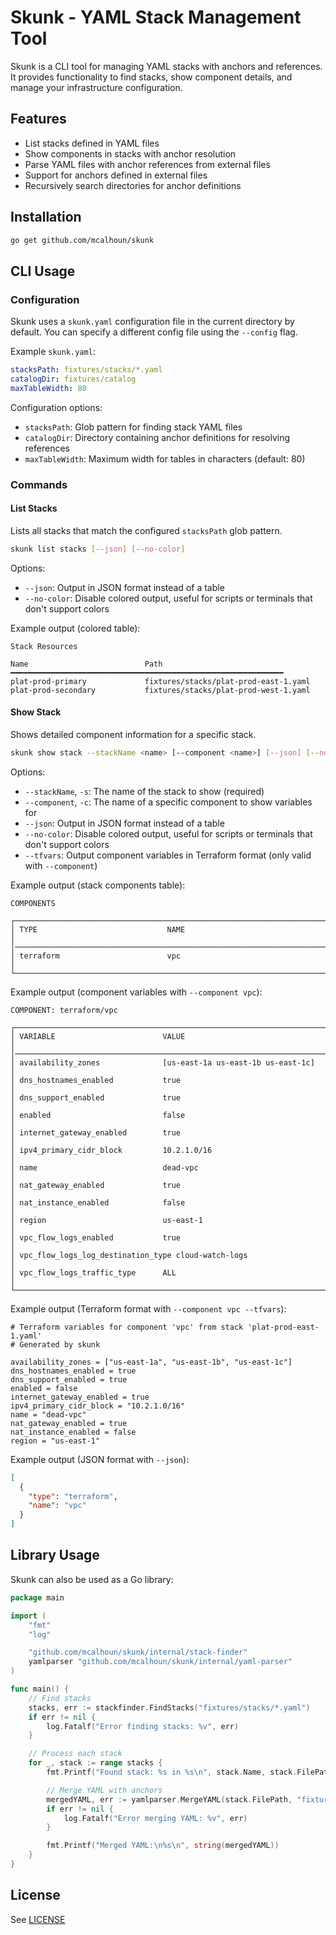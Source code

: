 # Skunk - YAML Stack Management Tool

Skunk is a CLI tool for managing YAML stacks with anchors and references. It provides functionality to find stacks, show component details, and manage your infrastructure configuration.

## Features

- List stacks defined in YAML files
- Show components in stacks with anchor resolution
- Parse YAML files with anchor references from external files
- Support for anchors defined in external files
- Recursively search directories for anchor definitions

## Installation

```bash
go get github.com/mcalhoun/skunk
```

## CLI Usage

### Configuration

Skunk uses a `skunk.yaml` configuration file in the current directory by default. You can specify a different config file using the `--config` flag.

Example `skunk.yaml`:

```yaml
stacksPath: fixtures/stacks/*.yaml
catalogDir: fixtures/catalog
maxTableWidth: 80
```

Configuration options:

- `stacksPath`: Glob pattern for finding stack YAML files
- `catalogDir`: Directory containing anchor definitions for resolving references
- `maxTableWidth`: Maximum width for tables in characters (default: 80)

### Commands

#### List Stacks

Lists all stacks that match the configured `stacksPath` glob pattern.

```bash
skunk list stacks [--json] [--no-color]
```

Options:

- `--json`: Output in JSON format instead of a table
- `--no-color`: Disable colored output, useful for scripts or terminals that don't support colors

Example output (colored table):

```
Stack Resources

Name                          Path
━━━━━━━━━━━━━━━━━━━━━━━━━━━━━━━━━━━━━━━━━━━━━━━━━━━━━━━━━━━━━
plat-prod-primary             fixtures/stacks/plat-prod-east-1.yaml
plat-prod-secondary           fixtures/stacks/plat-prod-west-1.yaml
```

#### Show Stack

Shows detailed component information for a specific stack.

```bash
skunk show stack --stackName <name> [--component <name>] [--json] [--no-color] [--tfvars]
```

Options:

- `--stackName`, `-s`: The name of the stack to show (required)
- `--component`, `-c`: The name of a specific component to show variables for
- `--json`: Output in JSON format instead of a table
- `--no-color`: Disable colored output, useful for scripts or terminals that don't support colors
- `--tfvars`: Output component variables in Terraform format (only valid with `--component`)

Example output (stack components table):

```
COMPONENTS

┌─────────────────────────────────────────────────────────────────────────────────┐
│ TYPE                             NAME                                           │
│─────────────────────────────────────────────────────────────────────────────────│
│ terraform                        vpc                                            │
└─────────────────────────────────────────────────────────────────────────────────┘
```

Example output (component variables with `--component vpc`):

```text
COMPONENT: terraform/vpc

┌─────────────────────────────────────────────────────────────────────────────────┐
│ VARIABLE                        VALUE                                           │
│─────────────────────────────────────────────────────────────────────────────────│
│ availability_zones              [us-east-1a us-east-1b us-east-1c]              │
│ dns_hostnames_enabled           true                                            │
│ dns_support_enabled             true                                            │
│ enabled                         false                                           │
│ internet_gateway_enabled        true                                            │
│ ipv4_primary_cidr_block         10.2.1.0/16                                     │
│ name                            dead-vpc                                        │
│ nat_gateway_enabled             true                                            │
│ nat_instance_enabled            false                                           │
│ region                          us-east-1                                       │
│ vpc_flow_logs_enabled           true                                            │
│ vpc_flow_logs_log_destination_type cloud-watch-logs                             │
│ vpc_flow_logs_traffic_type      ALL                                             │
└─────────────────────────────────────────────────────────────────────────────────┘
```

Example output (Terraform format with `--component vpc --tfvars`):

```hcl
# Terraform variables for component 'vpc' from stack 'plat-prod-east-1.yaml'
# Generated by skunk

availability_zones = ["us-east-1a", "us-east-1b", "us-east-1c"]
dns_hostnames_enabled = true
dns_support_enabled = true
enabled = false
internet_gateway_enabled = true
ipv4_primary_cidr_block = "10.2.1.0/16"
name = "dead-vpc"
nat_gateway_enabled = true
nat_instance_enabled = false
region = "us-east-1"
```

Example output (JSON format with `--json`):

```json
[
  {
    "type": "terraform",
    "name": "vpc"
  }
]
```

## Library Usage

Skunk can also be used as a Go library:

```go
package main

import (
	"fmt"
	"log"

	"github.com/mcalhoun/skunk/internal/stack-finder"
	yamlparser "github.com/mcalhoun/skunk/internal/yaml-parser"
)

func main() {
	// Find stacks
	stacks, err := stackfinder.FindStacks("fixtures/stacks/*.yaml")
	if err != nil {
		log.Fatalf("Error finding stacks: %v", err)
	}

	// Process each stack
	for _, stack := range stacks {
		fmt.Printf("Found stack: %s in %s\n", stack.Name, stack.FilePath)

		// Merge YAML with anchors
		mergedYAML, err := yamlparser.MergeYAML(stack.FilePath, "fixtures/catalog")
		if err != nil {
			log.Fatalf("Error merging YAML: %v", err)
		}

		fmt.Printf("Merged YAML:\n%s\n", string(mergedYAML))
	}
}
```

## License

See [LICENSE](./LICENSE)
